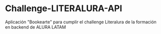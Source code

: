 # Challenge-LITERALURA-API
Aplicación "Bookearte" para cumplir el challenge Literalura de la formación en backend de ALURA LATAM
